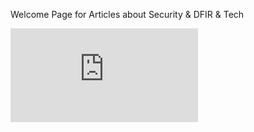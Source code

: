 Welcome Page for Articles about Security & DFIR & Tech

<embed src="https://r4gast.github.io/blog/TrackingRDP.pdf" type="application/pdf" />
